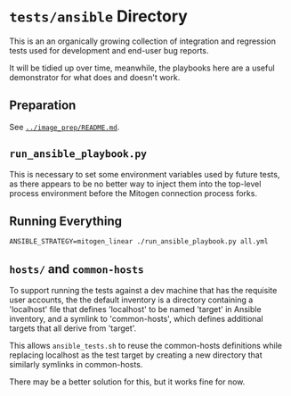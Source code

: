 
# `tests/ansible` Directory

This is an an organically growing collection of integration and regression
tests used for development and end-user bug reports.

It will be tidied up over time, meanwhile, the playbooks here are a useful
demonstrator for what does and doesn't work.


## Preparation

See [`../image_prep/README.md`](../image_prep/README.md).


## `run_ansible_playbook.py`

This is necessary to set some environment variables used by future tests, as
there appears to be no better way to inject them into the top-level process
environment before the Mitogen connection process forks.


## Running Everything

`ANSIBLE_STRATEGY=mitogen_linear ./run_ansible_playbook.py all.yml`


## `hosts/` and `common-hosts`

To support running the tests against a dev machine that has the requisite user
accounts, the the default inventory is a directory containing a 'localhost'
file that defines 'localhost' to be named 'target' in Ansible inventory, and a
symlink to 'common-hosts', which defines additional targets that all derive
from 'target'.

This allows `ansible_tests.sh` to reuse the common-hosts definitions while
replacing localhost as the test target by creating a new directory that
similarly symlinks in common-hosts.

There may be a better solution for this, but it works fine for now.
